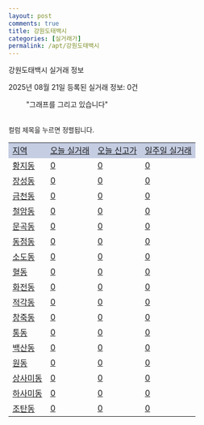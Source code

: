 ```yaml
---
layout: post
comments: true
title: 강원도태백시
categories: [실거래가]
permalink: /apt/강원도태백시
---
```


강원도태백시 실거래 정보

2025년 08월 21일 등록된 실거래 정보: 0건

<!--<script async src="https://pagead2.googlesyndication.com/pagead/js/adsbygoogle.js?client=ca-pub-3485438051770037"
 crossorigin="anonymous"></script>-->

<script type="text/javascript">
  google.charts.load('current', {'packages':['corechart']});
  google.charts.setOnLoadCallback(drawChart);

  function drawChart() {
    var data = google.visualization.arrayToDataTable([['거래일', '매매', '전월세', '전매'], ['21-01', 1, 0, 0], ['21-02', 41, 14, 0], ['21-03', 1, 0, 0], ['21-04', 0, 1, 0], ['21-05', 0, 1, 0], ['21-06', 0, 1, 0], ['21-07', 0, 1, 0], ['21-08', 33, 7, 0], ['21-09', 52, 9, 0], ['21-10', 45, 11, 0], ['21-11', 38, 12, 0], ['21-12', 46, 6, 0], ['22-01', 33, 8, 0], ['22-02', 51, 20, 0], ['22-03', 42, 9, 0], ['22-04', 51, 9, 0], ['22-05', 65, 11, 0], ['22-06', 55, 11, 0], ['22-07', 38, 12, 0], ['22-08', 9, 2, 0]]);

    var options = {
      title: '최근 1년간 유형별 거래량 추이',
      legend: { position: 'bottom' }
    };

    setTimeout(function() {
        var chart = new google.visualization.LineChart(document.getElementById('columnchart_material'));
        chart.draw(data, (options));
        document.getElementById('loading').style.display = 'none';
        var dayLabel = (new Date()).getDay();
        if (dayLabel < 2) {
            sorttable.innerSortFunction.apply(document.getElementById('week'), []);
            sorttable.innerSortFunction.apply(document.getElementById('week'), []);        
        }
        else {
            sorttable.innerSortFunction.apply(document.getElementById('today'), []);
            sorttable.innerSortFunction.apply(document.getElementById('today'), []);
        }
    }, 200);

  }
</script>

<div id="loading" style="z-index:20; display: block; margin-left: 35px">"그래프를 그리고 있습니다"</div>
<div id="columnchart_material" style="width: 95%; margin-left: -35px; display: block"></div>
<!--<div style="width: 95%; margin-left: -35px; display: block">
      <script async src="https://pagead2.googlesyndication.com/pagead/js/adsbygoogle.js?client=ca-pub-3485438051770037"
          crossorigin="anonymous"></script>
      <ins class="adsbygoogle"
          style="display:block"
          data-ad-format="fluid"
          data-ad-layout-key="-fb+5w+4e-db+86"
          data-ad-client="ca-pub-3485438051770037"
          data-ad-slot="1827090281"></ins>
      <script>
          (adsbygoogle = window.adsbygoogle || []).push({});
      </script>
</div>-->
<br>

<font size='small' style='font-size: small;'>컬럼 제목을 누르면 정렬됩니다.</font>
<table class="sortable">
  <tr style='background-color: rgba(114, 132, 186,0.4);'>
    <td id="region"><a href="#">지역</a></td>
    <td id="today"><a href="#">오늘 실거래</a></td>
    <td id="today_new"><a href="#">오늘 신고가</a></td>
    <td id="week"><a href="#">일주일 실거래</a></td>
  </tr>

  
  <tr class="item">
    <td><a href="강원도태백시황지동">황지동</a></td>
    <td><a href="강원도태백시황지동">0</a></td>
    <td><a href="강원도태백시황지동">0</a></td>
    <td><a href="강원도태백시황지동">0</a></td>
  </tr>
    

  <tr class="item">
    <td><a href="강원도태백시장성동">장성동</a></td>
    <td><a href="강원도태백시장성동">0</a></td>
    <td><a href="강원도태백시장성동">0</a></td>
    <td><a href="강원도태백시장성동">0</a></td>
  </tr>
    

  <tr class="item">
    <td><a href="강원도태백시금천동">금천동</a></td>
    <td><a href="강원도태백시금천동">0</a></td>
    <td><a href="강원도태백시금천동">0</a></td>
    <td><a href="강원도태백시금천동">0</a></td>
  </tr>
    

  <tr class="item">
    <td><a href="강원도태백시철암동">철암동</a></td>
    <td><a href="강원도태백시철암동">0</a></td>
    <td><a href="강원도태백시철암동">0</a></td>
    <td><a href="강원도태백시철암동">0</a></td>
  </tr>
    

  <tr class="item">
    <td><a href="강원도태백시문곡동">문곡동</a></td>
    <td><a href="강원도태백시문곡동">0</a></td>
    <td><a href="강원도태백시문곡동">0</a></td>
    <td><a href="강원도태백시문곡동">0</a></td>
  </tr>
    

  <tr class="item">
    <td><a href="강원도태백시동점동">동점동</a></td>
    <td><a href="강원도태백시동점동">0</a></td>
    <td><a href="강원도태백시동점동">0</a></td>
    <td><a href="강원도태백시동점동">0</a></td>
  </tr>
    

  <tr class="item">
    <td><a href="강원도태백시소도동">소도동</a></td>
    <td><a href="강원도태백시소도동">0</a></td>
    <td><a href="강원도태백시소도동">0</a></td>
    <td><a href="강원도태백시소도동">0</a></td>
  </tr>
    

  <tr class="item">
    <td><a href="강원도태백시혈동">혈동</a></td>
    <td><a href="강원도태백시혈동">0</a></td>
    <td><a href="강원도태백시혈동">0</a></td>
    <td><a href="강원도태백시혈동">0</a></td>
  </tr>
    

  <tr class="item">
    <td><a href="강원도태백시화전동">화전동</a></td>
    <td><a href="강원도태백시화전동">0</a></td>
    <td><a href="강원도태백시화전동">0</a></td>
    <td><a href="강원도태백시화전동">0</a></td>
  </tr>
    

  <tr class="item">
    <td><a href="강원도태백시적각동">적각동</a></td>
    <td><a href="강원도태백시적각동">0</a></td>
    <td><a href="강원도태백시적각동">0</a></td>
    <td><a href="강원도태백시적각동">0</a></td>
  </tr>
    

  <tr class="item">
    <td><a href="강원도태백시창죽동">창죽동</a></td>
    <td><a href="강원도태백시창죽동">0</a></td>
    <td><a href="강원도태백시창죽동">0</a></td>
    <td><a href="강원도태백시창죽동">0</a></td>
  </tr>
    

  <tr class="item">
    <td><a href="강원도태백시통동">통동</a></td>
    <td><a href="강원도태백시통동">0</a></td>
    <td><a href="강원도태백시통동">0</a></td>
    <td><a href="강원도태백시통동">0</a></td>
  </tr>
    

  <tr class="item">
    <td><a href="강원도태백시백산동">백산동</a></td>
    <td><a href="강원도태백시백산동">0</a></td>
    <td><a href="강원도태백시백산동">0</a></td>
    <td><a href="강원도태백시백산동">0</a></td>
  </tr>
    

  <tr class="item">
    <td><a href="강원도태백시원동">원동</a></td>
    <td><a href="강원도태백시원동">0</a></td>
    <td><a href="강원도태백시원동">0</a></td>
    <td><a href="강원도태백시원동">0</a></td>
  </tr>
    

  <tr class="item">
    <td><a href="강원도태백시상사미동">상사미동</a></td>
    <td><a href="강원도태백시상사미동">0</a></td>
    <td><a href="강원도태백시상사미동">0</a></td>
    <td><a href="강원도태백시상사미동">0</a></td>
  </tr>
    

  <tr class="item">
    <td><a href="강원도태백시하사미동">하사미동</a></td>
    <td><a href="강원도태백시하사미동">0</a></td>
    <td><a href="강원도태백시하사미동">0</a></td>
    <td><a href="강원도태백시하사미동">0</a></td>
  </tr>
    

  <tr class="item">
    <td><a href="강원도태백시조탄동">조탄동</a></td>
    <td><a href="강원도태백시조탄동">0</a></td>
    <td><a href="강원도태백시조탄동">0</a></td>
    <td><a href="강원도태백시조탄동">0</a></td>
  </tr>
    


</table>


    